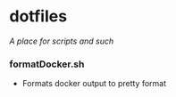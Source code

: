 # dotfiles
*A place for scripts and such*
### formatDocker.sh
* Formats docker output to pretty format
